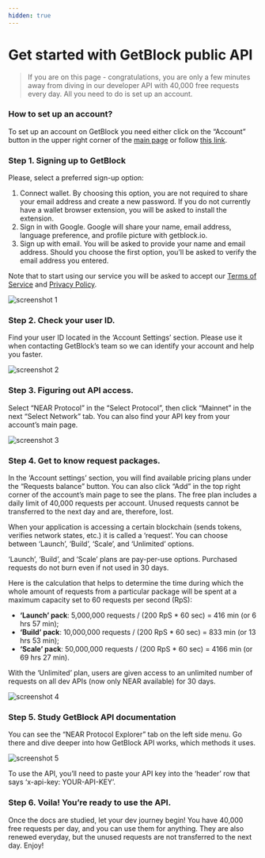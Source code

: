 ```yaml
---
hidden: true
---
```


# Get started with GetBlock public API

> If you are on this page - congratulations, you are only a few minutes away from diving in our developer API with 40,000 free requests every day. All you need to do is set up an account.

### How to set up an account?

To set up an account on GetBlock you need either click on the “Account” button in the upper right corner of the [main page](https://getblock.io/) or follow [this link](https://account.getblock.io/sign-in).

### Step 1. Signing up to GetBlock

Please, select a preferred sign-up option:

1. Connect wallet. By choosing this option, you are not required to share your email address and create a new password. If you do not currently have a wallet browser extension, you will be asked to install the extension.
2. Sign in with Google. Google will share your name, email address, language preference, and profile picture with getblock.io.
3. Sign up with email. You will be asked to provide your name and email address. Should you choose the first option, you’ll be asked to verify the email address you entered.

Note that to start using our service you will be asked to accept our [Terms of Service](https://getblock.io/terms-of-service/) and [Privacy Policy](https://getblock.io/privacy-policy/).

![screenshot 1](https://storage.getblock.io/web/docs/explorer-api/get-started/screenshot_1.webp)

### Step 2. Check your user ID.

Find your user ID located in the ‘Account Settings’ section. Please use it when contacting GetBlock’s team so we can identify your account and help you faster.

![screenshot 2](https://storage.getblock.io/web/docs/explorer-api/get-started/screenshot_2.webp)

### Step 3. Figuring out API access.

Select “NEAR Protocol” in the “Select Protocol”, then click “Mainnet” in the next “Select Network” tab. You can also find your API key from your account’s main page.

![screenshot 3](https://storage.getblock.io/web/docs/explorer-api/get-started/screenshot_3.webp)

### Step 4. Get to know request packages.

In the ‘Account settings’ section, you will find available pricing plans under the “Requests balance” button. You can also click “Add” in the top right corner of the account’s main page to see the plans. The free plan includes a daily limit of 40,000 requests per account. Unused requests cannot be transferred to the next day and are, therefore, lost.

When your application is accessing a certain blockchain (sends tokens, verifies network states, etc.) it is called a ‘request’. You can choose between ‘Launch’, ‘Build’, ‘Scale’, and ‘Unlimited’ options.

‘Launch’, ‘Build’, and ‘Scale’ plans are pay-per-use options. Purchased requests do not burn even if not used in 30 days.

Here is the calculation that helps to determine the time during which the whole amount of requests from a particular package will be spent at a maximum capacity set to 60 requests per second (RpS):

* **‘Launch’ pack**: 5,000,000 requests / (200 RpS \* 60 sec) = 416 min (or 6 hrs 57 min);
* **‘Build’ pack**: 10,000,000 requests / (200 RpS \* 60 sec) = 833 min (or 13 hrs 53 min);
* **‘Scale’ pack**: 50,000,000 requests / (200 RpS \* 60 sec) = 4166 min (or 69 hrs 27 min).

With the ‘Unlimited’ plan, users are given access to an unlimited number of requests on all dev APIs (now only NEAR available) for 30 days.

![screenshot 4](https://storage.getblock.io/web/docs/explorer-api/get-started/screenshot_4.webp)

### Step 5. Study GetBlock API documentation

You can see the “NEAR Protocol Explorer” tab on the left side menu. Go there and dive deeper into how GetBlock API works, which methods it uses.

![screenshot 5](https://storage.getblock.io/web/docs/explorer-api/get-started/screenshot_5.webp)

To use the API, you’ll need to paste your API key into the ‘header’ row that says ‘x-api-key: YOUR-API-KEY’.

### Step 6. Voila! You’re ready to use the API.

Once the docs are studied, let your dev journey begin! You have 40,000 free requests per day, and you can use them for anything. They are also renewed everyday, but the unused requests are not transferred to the next day. Enjoy!
